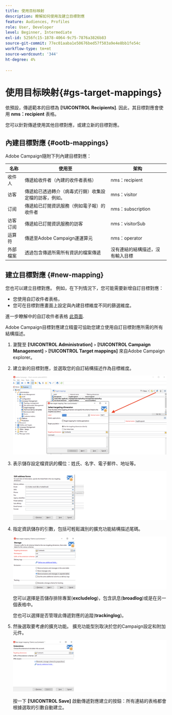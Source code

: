 ```yaml
---
title: 使用目标映射
description: 瞭解如何使用及建立目標對應
feature: Audiences, Profiles
role: User, Developer
level: Beginner, Intermediate
exl-id: 5256fc15-1878-4064-9c75-7876a3826b83
source-git-commit: 77ec01aaba1e50676bed57f503a9e4e8bb1fe54c
workflow-type: tm+mt
source-wordcount: '344'
ht-degree: 4%

---
```


# 使用目标映射{#gs-target-mappings}

依預設，傳遞範本的目標為 **[!UICONTROL Recipients]**. 因此，其目標對應會使用 **nms：recipient** 表格。

您可以針對傳遞使用其他目標對應，或建立新的目標對應。

## 內建目標對應 {#ootb-mappings}

Adobe Campaign隨附下列內建目標對應：

| 名称 | 使用至 | 架构 |
|---|---|---|
| 收件人 | 傳遞給收件者（內建的收件者表格） | nms：recipient |
| 访客 | 傳遞給已透過轉介（病毒式行銷）收集設定檔的訪客，例如。 | mns：visitor |
| 订阅 | 傳遞給已訂閱資訊服務（例如電子報）的收件者 | nms：subscription |
| 访客订阅 | 傳遞給已訂閱資訊服務的訪客 | nms：visitorSub |
| 运算符 | 傳遞至Adobe Campaign運運算元 | nms：operator |
| 外部檔案 | 透過包含傳遞所需所有資訊的檔案傳遞 | 沒有連結的結構描述，沒有輸入目標 |

## 建立目標對應 {#new-mapping}

您也可以建立目標對應。 例如，在下列情況下，您可能需要新增自訂目標對應：

* 您使用自訂收件者表格，
* 您可在目標對應畫面上設定與內建目標維度不同的篩選維度。

進一步瞭解中的自訂收件者表格 [此頁面](../dev/custom-recipient.md).

Adobe Campaign目標對應建立精靈可協助您建立使用自訂目標對應所需的所有結構描述。

1. 瀏覽至 **[!UICONTROL Administration]** `>` **[!UICONTROL Campaign Management]** `>` **[!UICONTROL Target mappings]** 來自Adobe Campaign explorer。

1. 建立新的目標對應，並選取您的自訂結構描述作為目標維度。

   ![](assets/new-target-mapping.png)


1. 表示儲存設定檔資訊的欄位：姓氏、名字、電子郵件、地址等。

   ![](assets/wf_new_mapping_define_join.png)

1. 指定資訊儲存的引數，包括可輕鬆識別的擴充功能結構描述尾碼。

   ![](assets/wf_new_mapping_define_names.png)

   您可以選擇是否儲存排除專案(**excludelog**)，包含訊息(**broadlog**)或是在另一個表格中。

   您也可以選擇是否管理此傳遞對應的追蹤(**trackinglog**)。

1. 然後選取要考慮的擴充功能。 擴充功能型別取決於您的Campaign設定和附加元件。

   ![](assets/wf_new_mapping_define_extensions.png)

   按一下 **[!UICONTROL Save]** 啟動傳遞對應建立的按鈕：所有連結的表格都會根據選取的引數自動建立。
